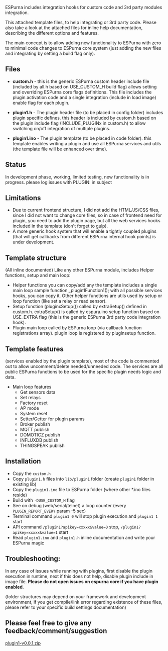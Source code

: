 ESPurna includes integration hooks for custom code and 3rd party modules integration.

This attached template files, to help integrating or 3rd party code.
Please also take a look at the attached files for inline help documentation, describing the different options and features.

The main concept is to allow adding new functionality to ESPurna with zero to minimal code changes to ESPurna core system (just adding the new files and integrating by setting a build flag only).

## Files
* **custom.h** - this is the generic ESPurna custom header include file (included by all.h based on USE_CUSTOM_H build flag) allows setting and overriding ESPurna core flags definitions.
This file includes the plugin activation code and a single integration (include in load image) enable flag for each plugin.

* **plugin1.h** - The plugin header file (to be placed in config folder) includes plugin specific defines. this header is included by custom.h based on the plugin include flag (INCLUDE_PLUGINx in custom.h) to allow switching on/off integration of multiple plugins.

* **plugin1.ino** - The plugin template (to be placed in code folder). this template enables writing a plugin and use all ESPurna services and utils (the template file will be enhanced over time).

## Status
In development phase, working, limited testing, new functionality is in progress.
please log issues with PLUGIN: in subject

## Limitations
* Due to current frontend structure, I did not add the HTML/JS/CSS files, since I did not want to change core files, so in case of frontend need for plugin, you need to add the plugin page, but all the web services hooks included in the template (don't forget to gulp).
* A more generic hook system that will enable a tightly coupled plugins (that will get callbacks from different ESPurna internal hook points) is under development.

## Template structure
(All inline documented)
Like any other ESPurna module, includes Helper functions, setup and main loop:
* Helper functions you can copy/add any the template includes a single main loop sample function _plugin1Function1(); with all possible services hooks, you can copy it. Other helper functions are utils used by setup or loop function (like set a relay or read sensor).
* Setup function (pluginxSetup()) called by extraSetup() defined in custom.h. extraSetup() is called by espura.ino setup function based on USE_EXTRA flag (this is the generic ESPurna 3rd party code integration hook).
* Plugin main loop called by ESPurna loop (via callback function registrations array). plugin loop is registered by pluginsetup function.

## Template features
(services enabled by the plugin template), most of the code is commented out to allow uncomment/delete needed/unneeded code. The services are all public ESPurna functions to be used for the specific plugin needs logic and data.

* Main loop features
   * Get sensors data
   * Set relays
   * Factory reset
   * AP mode
   * System reset
   * Setter/Getter for plugin params
   * Broker publish
   * MQTT publish
   * DOMOTICZ publish
   * INFLUXDB publish
   * THINGSPEAK publish

## Installation
* Copy the `custom.h`
* Copy `plugin1.h` files into `lib/plugin1` folder (create `plugin1` folder in existing lib)
* Copy the `plugin1.ino` file to ESPurna folder (where other *.ino files reside)
* Build with `-DUSE_CUSTOM_H` flag
* See on debug (web/serial/telnet) a loop counter (every `PLUGIN_REPORT_EVERY` param -5 sec)
* Terminal command `plugin1 0` will stop plugin execution and `plugin1 1` start
* API command `/plugin1?apikey=xxxxx&value=0` stop, `/plugin1?apikey=xxxxx&value=1` start
* Read `plugin1.ino` and `plugin1.h` inline documentation and write your ESPurna magic

## Troubleshooting:
In any case of issues while running with plugins, first disable the plugin execution in runtime, next if this does not 
help, disable plugin include in image file. **Please do not open issues on espurna core if you have plugin enabled**.

(folder structures may depend on your framework and development environment, if you get compile/link error regarding existence of these files, please refer to your specific build settings documentation)

## Please feel free to give any feedback/comment/suggestion

[plugin1-v0.0.1.zip](https://github.com/xoseperez/ESPurna/files/1906034/plugin1-v0.0.1.zip)
